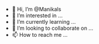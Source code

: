 - 👋 Hi, I’m @Manikals
- 👀 I’m interested in ...
- 🌱 I’m currently learning ...
- 💞️ I’m looking to collaborate on ...
- 📫 How to reach me ...

<!---
Manikals/Manikals is a ✨ special ✨ repository because its `README.md` (this file) appears on your GitHub profile.
You can click the Preview link to take a look at your changes.
--->
